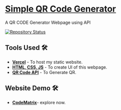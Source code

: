 # <a href="https://github.com/Koshikamani/qrgenerator" target="_blank">Simple QR Code Generator</a>
<p align="justify">A QR CODE Generator Webpage using API</p>

[![Repository Status](https://img.shields.io/badge/Repository%20Status-Maintained-dark%20green.svg)](https://github.com/Koshikamani/qrgenerator)



## Tools Used 🛠️
* [<b>Vercel</b>](https://vercel.com/) - To host my static website.
* [<b>HTML, CSS, JS</b>](https://www.w3schools.com/css/default.asp) - To create UI of this webpage.
* [<b>QR Code API</b>](https://goqr.me/api/) - To Generate QR.
## Website Demo 🛠️
* [<b>CodeMatrix</b>](https://qrgenerator-7fxq.vercel.app/)- explore now.
